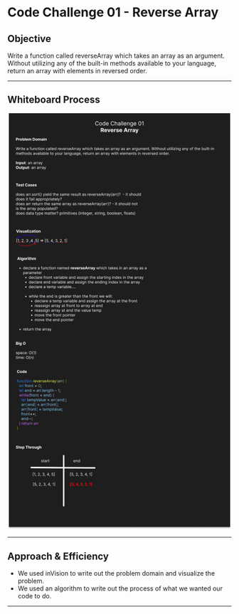 # Code Challenge 01 - Reverse Array

## Objective

Write a function called reverseArray which takes an array as an argument. Without utilizing any of the built-in methods available to your language, return an array with elements in reversed order.
___

## Whiteboard Process

![Code Challenge 01](challenge-01.png)

___

## Approach & Efficiency

- We used inVision to write out the problem domain and visualize the problem.
- We used an algorithm to write out the process of what we wanted our code to do.

___

